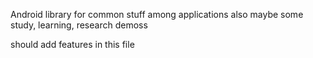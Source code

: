 Android library for common stuff among applications
also maybe some study, learning, research demoss

should add features in this file
